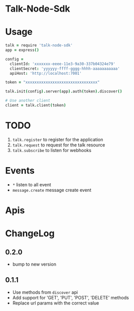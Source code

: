 Talk-Node-Sdk
======

# Usage

```coffeescript
talk = require 'talk-node-sdk'
app = express()

config =
  clientId: 'xxxxxxx-eeee-11e3-9a30-337b04324e79'
  clientSecret: 'yyyyyy-ffff-gggg-hhhh-aaaaaaaaaaa'
  apiHost: 'http://localhost:7001'

token = "xxxxxxxxxxxxxxxxxxxxxxxxxxxxxxxx"

talk.init(config).server(app).auth(token).discover()

# Use another client
client = talk.client(token)

```

# TODO

1. `talk.register` to register for the application
2. `talk.request` to request for the talk resource
3. `talk.subscribe` to listen for webhooks

# Events

- `*` listen to all event
- `message.create` message create event

# Apis

# ChangeLog

## 0.2.0

- bump to new version

## 0.1.1

- Use methods from `discover` api
- Add support for 'GET', 'PUT', 'POST', 'DELETE' methods
- Replace url params with the correct value
